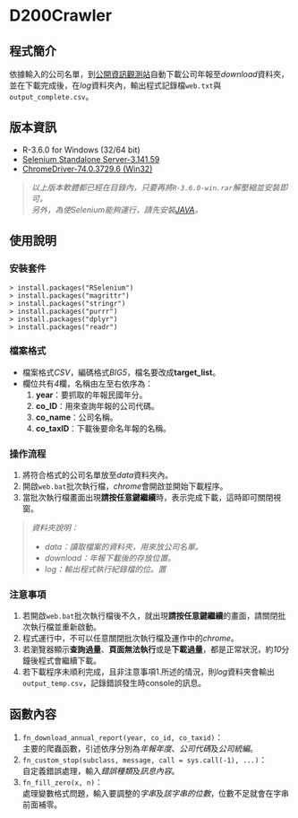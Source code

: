 # D200Crawler

## 程式簡介
依據輸入的公司名單，到[公開資訊觀測站](https://mops.twse.com.tw/mops/web/t57sb01_q5)自動下載公司年報至*download*資料夾，並在下載完成後，在*log*資料夾內，輸出程式記錄檔`web.txt`與`output_complete.csv`。

## 版本資訊
- R-3.6.0 for Windows (32/64 bit)
- [Selenium Standalone Server-3.141.59](https://bit.ly/2TlkRyu)
- [ChromeDriver-74.0.3729.6 (Win32)](https://chromedriver.storage.googleapis.com/74.0.3729.6/chromedriver_win32.zip)

>*以上版本軟體都已經在目錄內，只要再將`R-3.6.0-win.rar`解壓縮並安裝即可。*  
>*另外，為使Selenium能夠運行，請先安裝[JAVA](https://www.java.com/zh_TW/download/)。*

## 使用說明
### 安裝套件
```
> install.packages("RSelenium")
> install.packages("magrittr")
> install.packages("stringr")
> install.packages("purrr")
> install.packages("dplyr")
> install.packages("readr")
```

### 檔案格式
- 檔案格式*CSV*，編碼格式*BIG5*，檔名要改成**target_list**。
- 欄位共有*4*欄，名稱由左至右依序為：
    1. **year**：要抓取的年報民國年分。
    2. **co_ID**：用來查詢年報的公司代碼。
    3. **co_name**：公司名稱。
    4. **co_taxID**：下載後要命名年報的名稱。
    
### 操作流程
1. 將符合格式的公司名單放至*data*資料夾內。
2. 開啟`web.bat`批次執行檔，*chrome*會開啟並開始下載程序。
3. 當批次執行檔畫面出現**請按任意鍵繼續**時，表示完成下載，這時即可關閉視窗。
> *資料夾說明：*
>- *data：讀取檔案的資料夾，用來放公司名單。*
>- *download：年報下載後的存放位置。*
>- *log：輸出程式執行紀錄檔的位。置*

### 注意事項
1. 若開啟`web.bat`批次執行檔後不久，就出現**請按任意鍵繼續**的畫面，請關閉批次執行檔並重新啟動。
2. 程式運行中，不可以任意關閉批次執行檔及運作中的*chrome*。
3. 若瀏覽器顯示**查詢過量**、**頁面無法執行**或是**下載過量**，都是正常狀況，約*10*分鐘後程式會繼續下載。
4. 若下載程序未順利完成，且非注意事項1.所述的情況，則*log*資料夾會輸出`output_temp.csv`，記錄錯誤發生時console的訊息。

## 函數內容
1. `fn_download_annual_report(year, co_id, co_taxid)`：  
    主要的爬蟲函數，引述依序分別為*年報年度*、*公司代碼*及*公司統編*。
2. `fn_custom_stop(subclass, message, call = sys.call(-1), ...)`：  
   自定義錯誤處理，輸入*錯誤種類*及*訊息內容*。
3. `fn_fill_zero(x, n)`：  
   處理變數格式問題，輸入要調整的*字串*及*該字串的位數*，位數不足就會在字串前面補零。
